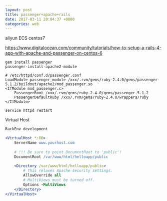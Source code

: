 ```yaml
---
layout: post
title: passenger+apache+rails
date: 2017-03-11 20:04:37 +0800
categories: web
---
```


aliyun ECS centos7

https://www.digitalocean.com/community/tutorials/how-to-setup-a-rails-4-app-with-apache-and-passenger-on-centos-6

``` shell
gem install passenger 
passenger-install-apache2-module  

# /etc/httpd/conf.d/passenger.conf
LoadModule passenger_module /xxx/.rvm/gems/ruby-2.4.0/gems/passenger-5.1.2/buildout/apache2/mod_passenger.so
<IfModule mod_passenger.c>
    PassengerRoot /xxx/.rvm/gems/ruby-2.4.0/gems/passenger-5.1.2
    PassengerDefaultRuby /xxx/.rvm/gems/ruby-2.4.0/wrappers/ruby
</IfModule>

service httpd restart 
```

Virtual Host
``` apache
RackEnv development

<VirtualHost *:80> 
    ServerName www.yourhost.com 
    
    # !!! Be sure to point DocumentRoot to 'public'! 
    DocumentRoot /var/www/html/helloapp/public 
    
    <Directory /var/www/html/helloapp/public> 
        # This relaxes Apache security settings. 
        AllowOverride all 
        # MultiViews must be turned off. 
        Options -MultiViews 
    </Directory> 
</VirtualHost>
```


